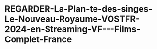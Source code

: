 # REGARDER-La-Plan-te-des-singes-Le-Nouveau-Royaume-VOSTFR-2024-en-Streaming-VF---Films-Complet-France